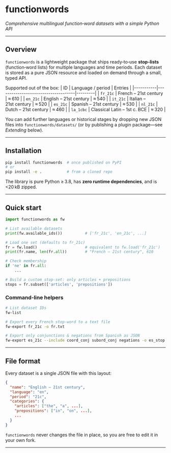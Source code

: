 # functionwords

_Comprehensive multilingual function‑word datasets with a simple Python API_

---

## Overview
`functionwords` is a lightweight package that ships ready‑to‑use **stop‑lists** (function‑word lists) for multiple languages and time periods.  Each dataset is stored as a pure JSON resource and loaded on demand through a small, typed API.

Supported out of the box:
| ID        | Language / period                  | Entries |
|-----------|-------------------------------------|---------|
| `fr_21c`  | French – 21st century               | ≈ 610   |
| `en_21c`  | English – 21st century              | ≈ 540   |
| `it_21c`  | Italian – 21st century              | ≈ 520   |
| `es_21c`  | Spanish – 21st century              | ≈ 530   |
| `nl_21c`  | Dutch – 21st century                | ≈ 460   |
| `la_1cbc` | Classical Latin – 1st c. BCE        | ≈ 320   |

You can add further languages or historical stages by dropping new JSON files into `functionwords/datasets/` (or by publishing a plugin package—see _Extending_ below).

---

## Installation
```bash
pip install functionwords  # once published on PyPI
# or
pip install -e .           # from a cloned repo
```

The library is pure Python ≥ 3.8, has **zero runtime dependencies**, and is <20 kB zipped.

---

## Quick start
```python
import functionwords as fw

# List available datasets
print(fw.available_ids())          # ['fr_21c', 'en_21c', ...]

# Load one set (defaults to fr_21c)
fr = fw.load()                     # equivalent to fw.load('fr_21c')
print(fr.name, len(fr.all))        # "French – 21st century", 610

# Check membership
if 'ne' in fr.all:
    ...

# Build a custom stop‑set: only articles + prepositions
stops = fr.subset(['articles', 'prepositions'])
```

### Command‑line helpers
```bash
# List dataset IDs
fw-list

# Export every French stop‑word to a text file
fw-export fr_21c -o fr.txt

# Export only conjunctions & negations from Spanish as JSON
fw-export es_21c --include coord_conj subord_conj negations -o es_stop.json
```

---

## File format
Every dataset is a single JSON file with this layout:
```json
{
  "name": "English – 21st century",
  "language": "en",
  "period": "21c",
  "categories": {
    "articles": ["the", "a", ...],
    "prepositions": ["in", "on", ...],
    ...
  }
}
```
`functionwords` never changes the file in place, so you are free to edit it in your own fork.

---
